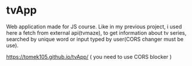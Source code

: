# tvApp
Web application made for JS course. Like in my previous project, i used here a fetch from external api(tvmaze), to get information about tv series, searched by unique word or input typed by user(CORS changer must be use).


https://tomek105.github.io/tvApp/ ( you need to use CORS blocker )
